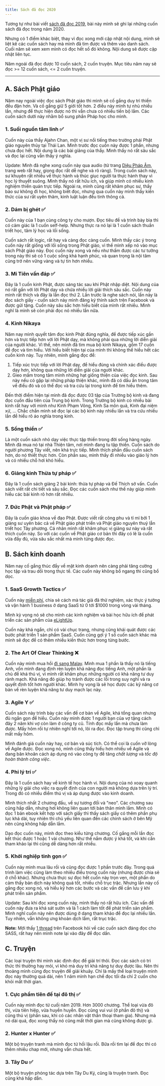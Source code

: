 ```yaml
---
title: Sách đã đọc 2020
---
```


Tương tự như bài viết [sách đã đọc 2019](https://hontap.info/sach-da-doc-2019/), bài này mình sẽ ghi lại những cuốn sách đã đọc trong năm 2020.

Nhưng có 1 điểm khác biệt, thay vì đọc xong mới cập nhật nội dung, mình sẽ liệt kê các cuốn sách hay mà mình đã tìm được và thêm vào danh sách. Cuối năm sẽ xem xem mình có đọc hết số đó không. Nội dung sẽ được cập nhật liên tục.

Năm ngoái đã đọc được 10 cuốn sách, 2 cuốn truyện. Mục tiêu năm nay sẽ đọc >= 12 cuốn sách, <= 2 cuốn truyện.

---

## A. Sách Phật giáo

Năm nay ngoài việc đọc sách Phật giáo thì mình sẽ cố gắng duy trì thiền đều đặn hơn. Và cố gắng giữ 5 giới tốt hơn. 2 điều này mình tự nhủ nhiều lần, nhưng để thực hiện được nó thì vẫn chưa có nhiều tiến bộ lắm. Các cuốn sách dưới này nhằm bổ sung phần Pháp học cho mình.

### 1. Suối nguồn tâm linh ✅

Cuốn này của thầy Ajahn Chan, một vị sư nổi tiếng theo trường phái Phật giáo nguyên thủy tại Thái Lan. Mình trước đọc cuốn này được 1 phần, nhưng chưa đọc hết. Nội dung là các bài giảng của thầy. Mình thấy nó rất sâu sắc và đọc lại cũng vẫn thấy ý nghĩa.

Update: Mình đã nghe xong cuốn này qua audio (từ trang [Diệu Pháp Âm](https://dieuphapam.net), trang web rất hay, giọng đọc rất dễ nghe và rõ ràng). Trong cuốn sách này, sư khuyên rất nhiều về thực hành và thúc giục người ta thực hành thay vì học lý thuyết suông. Mình thấy nó rất hữu ích, và giúp mình có nhiều kinh nghiệm thiền quán trực tiếp. Ngoài ra, mình cũng rất khâm phục sư, thấy bảo sư không đi học, không biết đọc, nhưng qua cuốn này mình thấy kiến thức của sư rất uyên thâm, kinh luật luận đều tinh thông cả.

### 2. Dám bị ghét ✅

Cuốn này của 1 bạn cùng công ty cho mượn. Đọc tiêu đề và trình bày bìa thì có cảm giác là 1 cuốn self-help. Nhưng thực ra nó lại là 1 cuốn sách thuần triết học, tâm lý học và lối sống.

Cuốn sách rất logic, rất hay và càng đọc càng cuốn. Mình thấy các ý trong cuốn này rất giống với lối sống trong Phật giáo, vì thế mình xếp nó vào mục sách Phật giáo này. Đọc cuốn này xong và nếu như thấm được các tư tưởng trong này thì sẽ có 1 cuộc sống khá hạnh phúc, và quan trọng là nội tâm cũng trở nên vững vàng và tự tin hơn nhiều.

### 3. Mi Tiên vấn đáp ✅

Đây là 1 cuốn kinh Phật, được sáng tác sau khi Phật nhập diệt. Nội dung của nó rất gần với lời Phật dạy và chứa nhiều lời giải thích sâu sắc. Cuốn này mình rất thích và đây là lần đọc thứ 2. Lần trước là nghe sách nói, lần này là đọc sách giấy - cuốn sách này mình đăng ký thỉnh sách trên Facebook và được gửi tặng. Cuốn này sâu sắc hơn hiểu biết của mình rất nhiều. Mình nghĩ là mình sẽ còn phải đọc nó nhiều lần nữa.

### 4. Kinh Nikaya

Năm nay mình quyết tâm đọc kinh Phật đúng nghĩa, để được tiếp xúc gần hơn và trực tiếp hơn với lời Phật dạy, mà không phải qua những lời diễn giải của người khác. Vì thế, nên mình đã tìm mua bộ kinh Nikaya, gồm 17 cuốn để đọc và tìm hiểu. Với hiểu biết hiện tại của mình thì không thể hiểu hết các cuốn kinh này. Tuy nhiên, mình gắng đọc để:

1. Tiếp xúc trực tiếp với lời Phật dạy, để hiểu đúng và chính xác điều được dạy hơn, không qua những lời diễn giải của người khác.
1. Gieo mầm trong tâm mình những hạt giống thiện của việc đọc kinh. Sau này nếu có gặp lại những pháp thiện khác, mình đã có dấu ấn trong tâm về điều đó và có thể đọc và tra cứu lại trong kinh để tìm hiểu thêm.

Đến thời điểm hiện tại mình đã đọc được 03 tập của Trường bộ kinh và đang đọc cuốn đầu tiên của Trung bộ kinh. Trong Trường bộ kinh có nhiều bài kinh rất hay với mình như Kinh Phạm Võng, Kinh Sa môn quả, Kinh đại niệm xứ, ... Chắc chắn mình sẽ đọc lại các bộ kinh này nhiều lần và tra cứu nhiều lần để hiểu rõ áo nghĩa trong kinh.

### 5. Sống thiền ✅

Là một cuốn sách nhỏ dạy việc thực tập thiền trong đời sống hàng ngày. Mình đã mua nó tại nhà Thiện tâm, nơi mình đang tu tập thiền. Cuốn sách do người phương Tây viết, nên khá trực tiếp. Mình thích phần đầu cuốn sách hơn, do nó thiết thực hơn. Còn phần sau, mình thấy đi nhiều vào giáo lý hơn và có nhiều chỗ hơi khó hiểu.

### 6. Giảng kinh Thừa tự pháp ✅

Đây là 1 cuốn sách giảng 2 bài kinh: thừa tự pháp và Đế Thích sở vấn. Cuốn sách viết rất chi tiết và sâu sắc. Đọc các cuốn sách như thế này giúp mình hiểu các bài kinh rõ hơn rất nhiều.

### 7. Đức Phật và Phật pháp ✅

Đây là cuốn giáo khoa về đạo Phật. Được viết rất công phu và tỉ mỉ bởi 1 giảng sư uyên bác cả về Phật giáo phát triển và Phật giáo nguyên thuỷ lẫn triết học Tây phương. Cá nhân mình rất khâm phục vị giảng sư này và rất thích cuốn này. So với các cuốn về Phật giáo cơ bản thì đây có lẽ là cuốn vừa đầy đủ, vừa sâu sắc nhất mà mình từng được đọc.

## B. Sách kinh doanh

Năm nay cố gắng thúc đẩy về mặt kinh doanh nên càng phải tăng cường học tập và trau dồi trong thực tế. Các cuốn này không bổ ngang thì cũng bổ dọc.

### 1. SaaS Growth Tactics ✅

Cuốn này [miễn phí](https://www.upvoty.com/ebooks/saas-growth-tactics/download/), chia sẻ cách mà tác giả đã thử nghiệm, xác thực ý tưởng và vận hành 1 business ở dạng SaaS từ 0 tới $1000 trong vòng vài tháng.

Mình kỳ vọng nó sẽ cho mình các kinh nghiệm và bài học hữu ích để phát triển các sản phẩm của [eLightUp](https://elightup.com).

Cuốn này khá ngắn, chỉ có vài chục trang, nhưng cũng khái quát được các bước phát triển 1 sản phẩm SaaS. Cuốn cũng gợi ý 1 số cuốn sách khác mà mình sẽ đọc để có thêm nhiều kiến thức hơn trong từng bước.

### 2. The Art Of Clear Thinking ❌

Cuốn này mình mua hồi [đi sang Malay](https://hontap.info/kuala-lampur/). Mình mua 1 phần là thấy nó là tiếng Anh, vốn mình đang định rèn luyện khả năng đọc tiếng Anh, một phần là chủ đề khá thú vị, vì mình rất khâm phục những người có khả năng tư duy rành mạch. Khả năng đó giúp họ tránh được các lỗi trong suy nghĩ và ra quyết định tốt hơn người khác. Mình hy vọng là sẽ học được các kỹ năng cơ bản về rèn luyện khả năng tư duy mạch lạc này.

### 3. Agile Y ✅

Cuốn sách này trình bày các vấn đề cơ bản về Agile, khá tổng quan nhưng đủ ngắn gọn để hiểu. Cuốn này mình được 1 người bạn của vợ tặng cách đây 2 năm khi vợ còn làm ở công ty cũ. Tính đọc mấy lần mà chưa làm được. Mấy hôm rồi tự nhiên nghĩ tới nó, lôi ra đọc. Đọc tập trung thì cũng chỉ mất mấy hôm.

Mình đánh giá cuốn này hay, cơ bản và súc tích. Có thể coi là cuốn vỡ lòng về Agile được. Đọc xong nó, mình cũng thấy hiểu hơn nhiều về Agile và đang băn khoăn cách áp dụng nó vào công ty để tăng *chất lượng* và *tốc độ hoàn thành công việc*.

### 4. Phi lý trí ✅

Đây là 1 cuốn sách hay về kinh tế học hành vi. Nội dung của nó xoay quanh những lý giải cho việc ra quyết định của con người mà không dựa trên lý trí. Trong đó có nhiều điểm thú vị và áp dụng được vào kinh doanh.

Mình thích nhất 2 chương đầu, về sự tương đối và "neo". Các chương sau cũng hấp dẫn, nhưng hơi không liên quan tới bản thân mình lắm. Mình có đọc 1 bản ebook kết hợp với sách giấy thì thấy sách giấy có thêm phần phụ lục khá dài, tuy nhiên thì chủ yếu liên quan đến các chính sách ở bên Mỹ nên cũng không hấp dẫn lắm.

Dạo đọc cuốn này, mình đọc theo kiểu từng chương. Cố gắng mỗi lần đọc kết thúc được 1 hoặc 1 vài chương. Như thế nắm được ý khá tốt, và khi cần tham khảo lại thì cũng dễ dàng hơn rất nhiều.

### 5. Khởi nghiệp tinh gọn ✅

Cuốn này mình mua lâu rồi và cũng đọc được 1 phần trước đây. Trong quá trình làm việc cũng làm theo nhiều điều trong cuốn này (nhưng được chia sẻ ở chỗ khác). Nhưng chưa thực sự đọc hết cuốn này trọn vẹn, một phần do cảm thấy bản dịch này không quá tốt, nhiều chỗ trục trặc. Nhưng lần này cố gắng đọc xong nó, và hiểu kỹ hơn các bước và các vấn đề cần lưu ý khi phát triển sản phẩm.

Update: Sau khi đọc xong cuốn này, mình thấy nó rất hữu ích. Các vấn đề cuốn này đưa ra khá sát sườn và là 1 cách làm tốt để phát triển sản phẩm. Mình nghĩ cuốn này nên được dùng ở dạng tham khảo để đọc lại nhiều lần. Tuy nhiên, vẫn không ưng khoản dịch lắm, rất trục trặc.

**Note:** Mới thấy [1 thread](https://www.facebook.com/groups/SaaSgrowthhacking/permalink/3055850811136751/) trên Facebook hỏi về các cuốn sách đáng đọc cho SASS, rất hay nên mình note lại vào đây để đọc dần.

## C. Truyện

Các loại truyện thì mình xác định đọc để giải trí thôi. Đọc các sách có tri thức thì thường hay mỏi, vì khó mà duy trì khả năng tư duy được lâu. Nên thi thoảng mình cũng đọc truyện để giải khuây. Chỉ là mấy thể loại truyện mình đọc này thường quá dài, nên 1 năm mình hạn chế đọc tối đa chỉ 2 cuốn cho khỏi mất thời gian.

### 1. Cực phẩm tiên đế tại đô thị ✅

Cuốn này mình đọc từ cuối năm 2019. Hơn 3000 chương. Thể loại vừa đô thị, vừa tiên hiệp, vừa huyền huyễn. Đọc cũng vui vui (ở phần đô thị) và cũng thú vị (phần sau, khi có các nhân vật thần thoại tham gia). Nhưng mà nó dài quá, đọc xong thấy nó cũng mất thời gian mà cũng không được gì.

### 2. Hunter x Hunter ✅

Một bộ truyện tranh mà mình đọc từ hồi lâu rồi. Bữa rồi tìm lại để đọc thì có thêm nhiều chap mới, nhưng vẫn chưa hết.

### 3. Tây Du ✅

Một bộ truyện phóng tác dựa trên Tây Du Ký, cũng là truyện tranh. Đọc cũng khá hấp dẫn.
